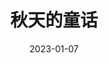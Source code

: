 ---
title: '秋天的童话'
date: '2023-01-07'
price: '20.0'
theaters: ['北京大学百周年纪念讲堂']
seat: ['9-17']
remark: ['粤语对白・中文字幕']
---